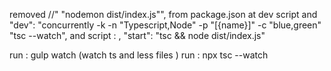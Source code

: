 removed //\" \"nodemon dist/index.js\"", from package.json at dev script
and "dev": "concurrently -k -n \"Typescript,Node\" -p \"[{name}]\" -c \"blue,green\" \"tsc --watch",
and script  : ,
      "start": "tsc && node dist/index.js"



run : gulp watch (watch ts and less files )
run : npx tsc --watch